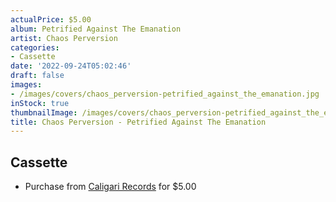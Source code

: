 ```yaml
---
actualPrice: $5.00
album: Petrified Against The Emanation
artist: Chaos Perversion
categories:
- Cassette
date: '2022-09-24T05:02:46'
draft: false
images:
- /images/covers/chaos_perversion-petrified_against_the_emanation.jpg
inStock: true
thumbnailImage: /images/covers/chaos_perversion-petrified_against_the_emanation-thumb.jpg
title: Chaos Perversion - Petrified Against The Emanation
---
```


## Cassette
* Purchase from [Caligari Records](https://caligarirecords.storenvy.com/products/34910830-chaos-perversion-petrified-against-the-emanation) for $5.00
